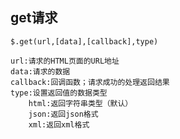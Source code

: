 ## get请求

`$.get(url,[data],[callback],type)`

```
url:请求的HTML页面的URL地址
data:请求的数据
callback:回调函数；请求成功的处理返回结果
type:设置返回值的数据类型
	html:返回字符串类型（默认）
	json:返回json格式
	xml:返回xml格式
```

